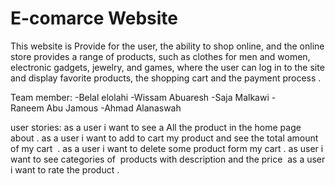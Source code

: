 # E-comarce Website

 This website is Provide for the user, the ability to shop online, and the online store provides a range of products, such as clothes for men and women, electronic gadgets, jewelry, and games, where the user can log in to the site and display favorite products, the shopping cart and the payment process .

Team member:
-Belal elolahi
-Wissam Abuaresh
-Saja Malkawi
-Raneem Abu Jamous
-Ahmad Alanaswah


user stories:
as a user i want to see a All the product in the home page about .
as a user i want to add to cart my product and see the total amount of my cart  .
as a user i want to delete some product form my cart .
as user i want to see categories of  products with description and the price 
as a user i want to rate the product .
